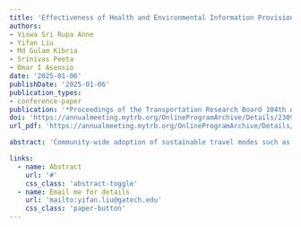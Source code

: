 ```yaml
---
title: 'Effectiveness of Health and Environmental Information Provision in Promoting Sustainable Travel Modes'
authors:
- Viswa Sri Rupa Anne
- Yifan Liu
- Md Gulam Kibria
- Srinivas Peeta
- Omar I Asensio
date: '2025-01-06'
publishDate: '2025-01-06'
publication_types:
- conference-paper
publication: '*Proceedings of the Transportation Research Board 104th Annual Meeting*'
doi: 'https://annualmeeting.mytrb.org/OnlineProgramArchive/Details/23099'
url_pdf: 'https://annualmeeting.mytrb.org/OnlineProgramArchive/Details/23099'

abstract: 'Community-wide adoption of sustainable travel modes such as transit, walking, and biking can alleviate congestion and emissions while improving air quality and public health. However, promoting these modes in the U.S. is challenging due to the high reliance on personal vehicles, which contribute $260 billion annually in social costs. Information about health and environmental externalities of personal vehicle usage is often unavailable to travelers at the time of decision-making. This study explores whether mobile app-based information provision about the health and environmental benefits of sustainable modes can meaningfully change traveler preferences. In a sample of 3,470 U.S. car users aged 55 years and under, balanced by gender, income, and census regions, this study tested the effectiveness of information provision over a 90-day summer season, targeting bus transit, walking, and biking. Results show that participants who received information on environmental benefits related to emission reductions were four times more likely to choose bus transit, while those informed about active health benefits related to calories burned were nearly seven times more likely to choose walking, compared to the control group. However, due to barriers such as safety concerns and lack of infrastructure, health and environmental information was not effective at promoting biking. The results may be scalable to a large segment of travelers in the U.S., but the study did not test the effectiveness of these interventions for travelers 55 and over due to sampling limitations. Low-cost mobile app-based implementation strategies for possible deployment of these interventions in U.S. communities are discussed.'

links:
  - name: Abstract
    url: '#'
    css_class: 'abstract-toggle'
  - name: Email me for details
    url: 'mailto:yifan.liu@gatech.edu'
    css_class: 'paper-button'
---
```


<style>
.paper-button {
  background-color: white !important;
  color: #81c784 !important;
  border: 1px solid #81c784 !important;
}

.abstract-toggle {
  background-color: white !important;
  color: #81c784 !important;
  border: 1px solid #81c784 !important;
}
</style>

<script>
document.addEventListener('DOMContentLoaded', function() {
  var abstractToggle = document.querySelector('.abstract-toggle');
  var abstract = document.querySelector('.article-style');
  
  if (abstract) {
    abstract.style.display = 'none';
  }
  
  if (abstractToggle) {
    abstractToggle.addEventListener('click', function(e) {
      e.preventDefault();
      if (abstract) {
        abstract.style.display = abstract.style.display === 'none' ? 'block' : 'none';
      }
    });
  }
});
</script> 